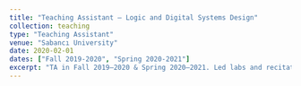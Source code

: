 ```yaml
---
title: "Teaching Assistant – Logic and Digital Systems Design"
collection: teaching
type: "Teaching Assistant"
venue: "Sabancı University"
date: 2020-02-01
dates: ["Fall 2019-2020", "Spring 2020-2021"]
excerpt: "TA in Fall 2019–2020 & Spring 2020–2021. Led labs and recitation sessions."
---
```

